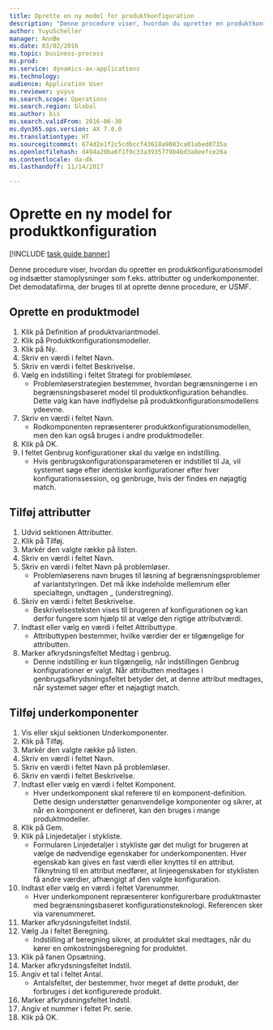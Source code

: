 ```yaml
--- 
title: Oprette en ny model for produktkonfiguration
description: "Denne procedure viser, hvordan du opretter en produktkonfigurationsmodel og indsætter stamoplysninger som f.eks. attributter og underkomponenter."
author: YuyuScheller
manager: AnnBe
ms.date: 03/02/2016
ms.topic: business-process
ms.prod: 
ms.service: dynamics-ax-applications
ms.technology: 
audience: Application User
ms.reviewer: yuyus
ms.search.scope: Operations
ms.search.region: Global
ms.author: bis
ms.search.validFrom: 2016-06-30
ms.dyn365.ops.version: AX 7.0.0
ms.translationtype: HT
ms.sourcegitcommit: 674d2e1f2c5cdbccf43618a9083ca01abed0735a
ms.openlocfilehash: d494a20ba6f1f9c33a3935779b4bd3a8eefce26a
ms.contentlocale: da-dk
ms.lasthandoff: 11/14/2017

---
```

# <a name="create-a-product-configuration-model"></a>Oprette en ny model for produktkonfiguration

[!INCLUDE [task guide banner](../../includes/task-guide-banner.md)]

Denne procedure viser, hvordan du opretter en produktkonfigurationsmodel og indsætter stamoplysninger som f.eks. attributter og underkomponenter. Det demodatafirma, der bruges til at oprette denne procedure, er USMF.


## <a name="create-a-product-model"></a>Oprette en produktmodel
1. Klik på Definition af produktvariantmodel.
2. Klik på Produktkonfigurationsmodeller.
3. Klik på Ny.
4. Skriv en værdi i feltet Navn.
5. Skriv en værdi i feltet Beskrivelse.
6. Vælg en indstilling i feltet Strategi for problemløser.
    * Problemløserstrategien bestemmer, hvordan begrænsningerne i en begrænsningsbaseret model til produktkonfiguration behandles. Dette valg kan have indflydelse på produktkonfigurationsmodellens ydeevne.  
7. Skriv en værdi i feltet Navn.
    * Rodkomponenten repræsenterer produktkonfigurationsmodellen, men den kan også bruges i andre produktmodeller.  
8. Klik på OK.
9. I feltet Genbrug konfigurationer skal du vælge en indstilling.
    * Hvis genbrugskonfigurationsparameteren er indstillet til Ja, vil systemet søge efter identiske konfigurationer efter hver konfigurationssession, og genbruge, hvis der findes en nøjagtig match.  

## <a name="add-attributes"></a>Tilføj attributter
1. Udvid sektionen Attributter.
2. Klik på Tilføj.
3. Markér den valgte række på listen.
4. Skriv en værdi i feltet Navn.
5. Skriv en værdi i feltet Navn på problemløser.
    * Problemløserens navn bruges til løsning af begrænsningsproblemer af variantstyringen. Det må ikke indeholde mellemrum eller specialtegn, undtagen _ (understregning).  
6. Skriv en værdi i feltet Beskrivelse.
    * Beskrivelsesteksten vises til brugeren af konfigurationen og kan derfor fungere som hjælp til at vælge den rigtige attributværdi.  
7. Indtast eller vælg en værdi i feltet Attributtype.
    * Attributtypen bestemmer, hvilke værdier der er tilgængelige for attributten.  
8. Marker afkrydsningsfeltet Medtag i genbrug.
    * Denne indstilling er kun tilgængelig, når indstillingen Genbrug konfigurationer er valgt. Når attributten medtages i genbrugsafkrydsningsfeltet betyder det, at denne attribut medtages, når systemet søger efter et nøjagtigt match.  

## <a name="add-subcomponents"></a>Tilføj underkomponenter
1. Vis eller skjul sektionen Underkomponenter.
2. Klik på Tilføj.
3. Markér den valgte række på listen.
4. Skriv en værdi i feltet Navn.
5. Skriv en værdi i feltet Navn på problemløser.
6. Skriv en værdi i feltet Beskrivelse.
7. Indtast eller vælg en værdi i feltet Komponent.
    * Hver underkomponent skal referere til en komponent-definition. Dette design understøtter genanvendelige komponenter og sikrer, at når en komponent er defineret, kan den bruges i mange produktmodeller.  
8. Klik på Gem.
9. Klik på Linjedetaljer i stykliste.
    * Formularen Linjedetaljer i stykliste gør det muligt for brugeren at vælge de nødvendige egenskaber for underkomponenten. Hver egenskab kan gives en fast værdi eller knyttes til en attribut. Tilknytning til en attribut medfører, at linjeegenskaben for styklisten få andre værdier, afhængigt af den valgte konfiguration.  
10. Indtast eller vælg en værdi i feltet Varenummer.
    * Hver underkomponent repræsenterer konfigurerbare produktmaster med begrænsningsbaseret konfigurationsteknologi. Referencen sker via varenummeret.  
11. Marker afkrydsningsfeltet Indstil.
12. Vælg Ja i feltet Beregning.
    * Indstilling af beregning sikrer, at produktet skal medtages, når du kører en omkostningsberegning for produktet.  
13. Klik på fanen Opsætning.
14. Marker afkrydsningsfeltet Indstil.
15. Angiv et tal i feltet Antal.
    * Antalsfeltet, der bestemmer, hvor meget af dette produkt, der forbruges i det konfigurerede produkt.  
16. Marker afkrydsningsfeltet Indstil.
17. Angiv et nummer i feltet Pr. serie.
18. Klik på OK.


